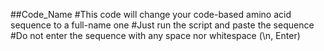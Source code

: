 ##Code_Name
#This code will change your code-based amino acid sequence to a full-name one
#Just run the script and paste the sequence
#Do not enter the sequence with any space nor whitespace (\n, Enter)
